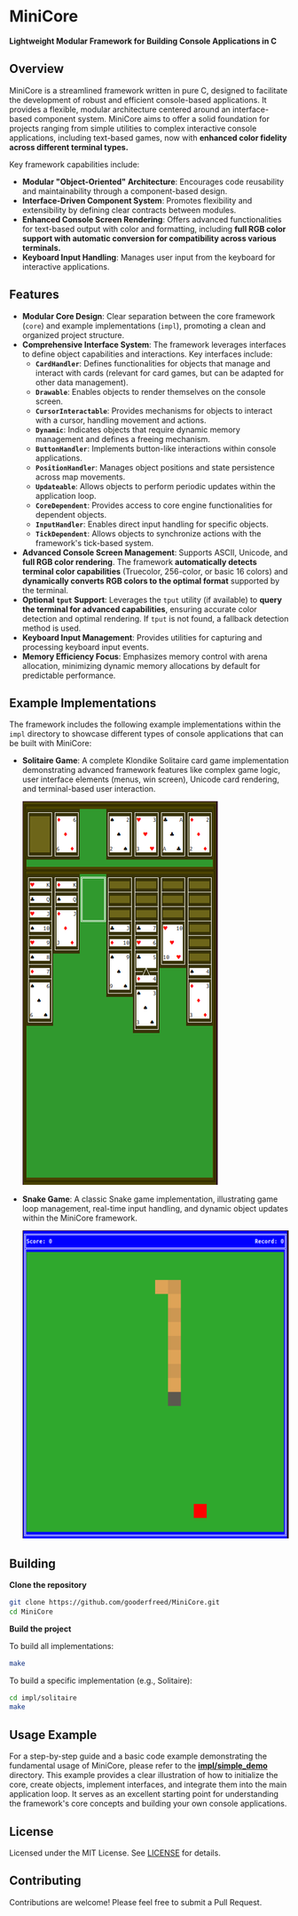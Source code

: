 # MiniCore

**Lightweight Modular Framework for Building Console Applications in C**

## Overview

MiniCore is a streamlined framework written in pure C, designed to facilitate the development of robust and efficient console-based applications.  It provides a flexible, modular architecture centered around an interface-based component system.  MiniCore aims to offer a solid foundation for projects ranging from simple utilities to complex interactive console applications, including text-based games, now with **enhanced color fidelity across different terminal types.**

Key framework capabilities include:

*   **Modular "Object-Oriented" Architecture**: Encourages code reusability and maintainability through a component-based design.
*   **Interface-Driven Component System**:  Promotes flexibility and extensibility by defining clear contracts between modules.
*   **Enhanced Console Screen Rendering**:  Offers advanced functionalities for text-based output with color and formatting, including **full RGB color support with automatic conversion for compatibility across various terminals.**
*   **Keyboard Input Handling**:  Manages user input from the keyboard for interactive applications.

## Features

*   **Modular Core Design**: Clear separation between the core framework (`core`) and example implementations (`impl`), promoting a clean and organized project structure.
*   **Comprehensive Interface System**: The framework leverages interfaces to define object capabilities and interactions. Key interfaces include:
    *   **`CardHandler`**: Defines functionalities for objects that manage and interact with cards (relevant for card games, but can be adapted for other data management).
    *   **`Drawable`**:  Enables objects to render themselves on the console screen.
    *   **`CursorInteractable`**:  Provides mechanisms for objects to interact with a cursor, handling movement and actions.
    *   **`Dynamic`**:  Indicates objects that require dynamic memory management and defines a freeing mechanism.
    *   **`ButtonHandler`**:  Implements button-like interactions within console applications.
    *   **`PositionHandler`**:  Manages object positions and state persistence across map movements.
    *   **`Updateable`**:  Allows objects to perform periodic updates within the application loop.
    *   **`CoreDependent`**:  Provides access to core engine functionalities for dependent objects.
    *   **`InputHandler`**:  Enables direct input handling for specific objects.
    *   **`TickDependent`**:  Allows objects to synchronize actions with the framework's tick-based system.
*   **Advanced Console Screen Management**:  Supports ASCII, Unicode, and **full RGB color rendering**. The framework **automatically detects terminal color capabilities** (Truecolor, 256-color, or basic 16 colors) and **dynamically converts RGB colors to the optimal format** supported by the terminal.
*   **Optional `tput` Support**:  Leverages the `tput` utility (if available) to **query the terminal for advanced capabilities**, ensuring accurate color detection and optimal rendering.  If `tput` is not found, a fallback detection method is used.
*   **Keyboard Input Management**:  Provides utilities for capturing and processing keyboard input events.
*   **Memory Efficiency Focus**:  Emphasizes memory control with arena allocation, minimizing dynamic memory allocations by default for predictable performance.

## Example Implementations

The framework includes the following example implementations within the `impl` directory to showcase different types of console applications that can be built with MiniCore:

*   **Solitaire Game**:  A complete Klondike Solitaire card game implementation demonstrating advanced framework features like complex game logic, user interface elements (menus, win screen), Unicode card rendering, and terminal-based user interaction.

    ![Klondike Solitaire Implementation](.github/solitaire.png)

*   **Snake Game**: A classic Snake game implementation, illustrating game loop management, real-time input handling, and dynamic object updates within the MiniCore framework.

    ![Snake Implementation](.github/snake.png)

## Building

**Clone the repository**

```bash
git clone https://github.com/gooderfreed/MiniCore.git
cd MiniCore
```

**Build the project**

To build all implementations:

```bash
make
```

To build a specific implementation (e.g., Solitaire):

```bash
cd impl/solitaire
make
```

## Usage Example

For a step-by-step guide and a basic code example demonstrating the fundamental usage of MiniCore, please refer to the [**impl/simple_demo**](impl/simple_demo/) directory. This example provides a clear illustration of how to initialize the core, create objects, implement interfaces, and integrate them into the main application loop. It serves as an excellent starting point for understanding the framework's core concepts and building your own console applications.


## License

Licensed under the MIT License. See [LICENSE](LICENSE) for details.

## Contributing

Contributions are welcome! Please feel free to submit a Pull Request.
